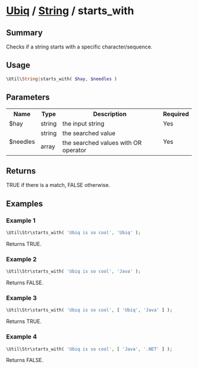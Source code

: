 [Ubiq](../index.md) / [String](../index.md#string) / starts_with
======


Summary
-------- 

Checks if a string starts with a specific character/sequence.



Usage
--------

```php
\Util\String|starts_with( $hay, $needles )
```



Parameters
--------

<table>
	<tr>
		<th>Name</th>
		<th>Type</th>
		<th>Description</th>
		<th>Required</th>
	</tr>
	<tr>
		<td>$hay</td>
		<td>string</td>
		<td>the input string</td>
		<td>Yes</td>
	</tr>
	<tr>
		<td rowspan="2">$needles</td>
		<td>string</td>
		<td>the searched value</td>
		<td rowspan="2">Yes</td>
	</tr>
	<tr>
		<td>array</td>
		<td>the searched values with OR operator</td>
	</tr>
</table>



Returns
--------

TRUE if there is a match, FALSE otherwise.



Examples
--------

### Example 1

```php
\Util\Str\starts_with( 'Ubiq is so cool', 'Ubiq' );
```
Returns TRUE.

### Example 2

```php
\Util\Str\starts_with( 'Ubiq is so cool', 'Java' );
```
Returns FALSE.

### Example 3

```php
\Util\Str\starts_with( 'Ubiq is so cool', [ 'Ubiq', 'Java' ] );
```
Returns TRUE.

### Example 4

```php
\Util\Str\starts_with( 'Ubiq is so cool', [ 'Java', '.NET' ] );
```
Returns FALSE.

